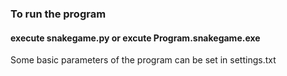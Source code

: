 ### To run the program
#### execute snakegame.py or excute Program.snakegame.exe

Some basic parameters of the program can be set in settings.txt